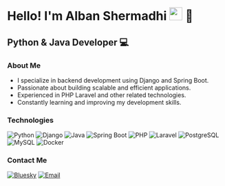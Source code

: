 <h1>Hello! I'm Alban Shermadhi <img src="https://raw.githubusercontent.com/iampavangandhi/iampavangandhi/master/gifs/Hi.gif" width="30px"> 🚀</h1>
<h2>Python & Java Developer 💻</h2>

### About Me
- I specialize in backend development using Django and Spring Boot.
- Passionate about building scalable and efficient applications.
- Experienced in PHP Laravel and other related technologies.
- Constantly learning and improving my development skills.

### Technologies
  ![Python](https://img.shields.io/badge/-Python-333333?style=flat&logo=python)
  ![Django](https://img.shields.io/badge/-Django-333333?style=flat&logo=django)
  ![Java](https://img.shields.io/badge/-Java-333333?style=flat&logo=java)
  ![Spring Boot](https://img.shields.io/badge/-Spring%20Boot-333333?style=flat&logo=spring)
  ![PHP](https://img.shields.io/badge/-PHP-333333?style=flat&logo=php)
  ![Laravel](https://img.shields.io/badge/-Laravel-333333?style=flat&logo=laravel)
  ![PostgreSQL](https://img.shields.io/badge/-PostgreSQL-333333?style=flat&logo=postgresql)
  ![MySQL](https://img.shields.io/badge/-MySQL-333333?style=flat&logo=mysql)
  ![Docker](https://img.shields.io/badge/-Docker-333333?style=flat&logo=docker)

### Contact Me
<a href="https://bsky.app/profile/yourusername.bsky.social"><img alt="Bluesky" src="https://img.shields.io/badge/Bluesky-Alban%20Shermadhi-blue?style=flat-square&logo=bluesky"></a>
<a href="mailto:albanshermadhi@example.com"><img alt="Email" src="https://img.shields.io/badge/Gmail-AlbanShermadhi-blue?style=flat-square&logo=gmail"></a>

